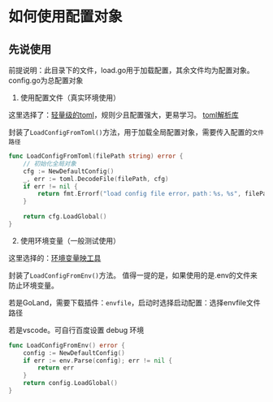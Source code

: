 # 如何使用配置对象

## 先说使用

前提说明：此目录下的文件，load.go用于加载配置，其余文件均为配置对象。config.go为总配置对象

1. 使用配置文件（真实环境使用）

这里选择了：[轻量级的toml](https://toml.io/cn/v1.0.0)，规则少且配置强大，更易学习。
[toml解析库](https://github.com/BurntSushi/toml)

封装了`LoadConfigFromToml()`方法，用于加载全局配置对象，需要传入配置的`文件路径`
```go
func LoadConfigFromToml(filePath string) error {
    // 初始化全局对象
    cfg := NewDefaultConfig()
    _, err := toml.DecodeFile(filePath, cfg)
    if err != nil {
        return fmt.Errorf("load config file error，path：%s，%s", filePath, err)
    }
    
    return cfg.LoadGlobal()
}
```

2. 使用环境变量（一般测试使用）

这里选择的：[环境变量映工具](https://github.com/caarlos0/env)

封装了`LoadConfigFromEnv()`方法。
值得一提的是，如果使用的是.env的文件来防止环境变量。

若是GoLand，需要下载插件：`envfile`，启动时选择启动配置：选择envfile文件路径

若是vscode。可自行百度设置 debug 环境

```go
func LoadConfigFromEnv() error {
	config := NewDefaultConfig()
	if err := env.Parse(config); err != nil {
		return err
	}
	return config.LoadGlobal()
}
```
